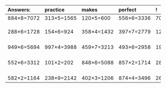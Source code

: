 | Answers: | practice | makes | perfect | ! |
| :--- | :--- | :--- | :--- | :--- |
| 884×8=7072 | 313×5=1565 | 120×5=600 | 556×6=3336 | 709×9=6381 | 
|   |   |   |   |   | 
|   |   |   |   |   | 
|   |   |   |   |   | 
| 288×6=1728 | 154×6=924 | 358×4=1432 | 397×7=2779 | 121×3=363 | 
|   |   |   |   |   | 
|   |   |   |   |   | 
|   |   |   |   |   | 
|   |   |   |   |   | 
| 949×6=5694 | 997×4=3988 | 459×7=3213 | 493×6=2958 | 192×8=1536 | 
|   |   |   |   |   | 
|   |   |   |   |   | 
|   |   |   |   |   | 
|   |   |   |   |   | 
| 552×6=3312 | 101×2=202 | 848×6=5088 | 857×2=1714 | 287×3=861 | 
|   |   |   |   |   | 
|   |   |   |   |   | 
|   |   |   |   |   | 
|   |   |   |   |   | 
| 582×2=1164 | 238×9=2142 | 402×3=1206 | 874×4=3496 | 261×4=1044 | 
